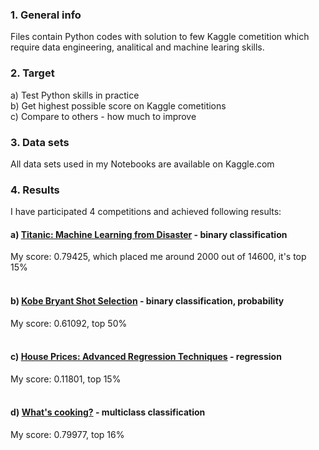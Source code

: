 ### 1. General info
Files contain Python codes with solution to few Kaggle cometition which require data engineering, analitical and machine learing skills.

### 2. Target
a) Test Python skills in practice<br>
b) Get highest possible score on Kaggle cometitions<br>
c) Compare to others - how much to improve

### 3. Data sets
All data sets used in my Notebooks are available on Kaggle.com

### 4. Results
I have participated 4 competitions and achieved following results:
  #### a) <a href="https://www.kaggle.com/c/titanic">Titanic: Machine Learning from Disaster</a> - binary classification<br>
  My score: 0.79425, which placed me around 2000 out of 14600, it's top 15%<br><br>
  #### b) <a href="https://www.kaggle.com/c/kobe-bryant-shot-selection">Kobe Bryant Shot Selection</a> - binary classification, probability<br>
  My score: 0.61092, top 50%<br><br>
  #### c) <a href="https://www.kaggle.com/c/house-prices-advanced-regression-techniques">House Prices: Advanced Regression Techniques</a> - regression<br>
  My score: 0.11801, top 15%<br><br>
  #### d) <a href="https://www.kaggle.com/c/whats-cooking">What's cooking?</a> - multiclass classification<br>
  My score: 0.79977, top 16%<br><br>
